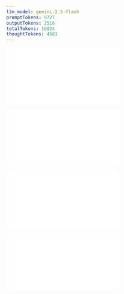```yaml
---
llm_model: gemini-2.5-flash
promptTokens: 9727
outputTokens: 2516
totalTokens: 16824
thoughtTokens: 4581
---
```


![@](steps/_.3eb68380.md)

![@](steps/_.884c7617.md)

![@](steps/_.72da8cd0.md)

![@](steps/response.731a23f7.md)
